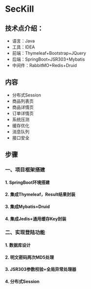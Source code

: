 # SecKill

## 技术点介绍：
* 语言：Java
* 工具：IDEA
* 前端：Thymeleaf+Bootstrap+JQuery
* 后端：SpringBoot+JSR303+Mybatis
* 中间件：RabbitMO+Redis+Druid

## 内容
* 分布式Session
* 商品列表页
* 商品详情页
* 订单详情页
* 系统压测
* 缓存优化
* 消息队列
* 接口安全

## 步骤
### 一、项目框架搭建
#### 1. SpringBoot环境搭建
#### 2. 集成Thymeleaf，Result结果封装
#### 3. 集成Mybatis+Druid
#### 4. 集成Jedis+通用缓存Key封装
### 二、实现登陆功能
#### 1. 数据库设计
#### 2. 明文密码两次MD5处理
#### 3. JSR303参数校验+全局异常处理器
#### 4. 分布式Session
